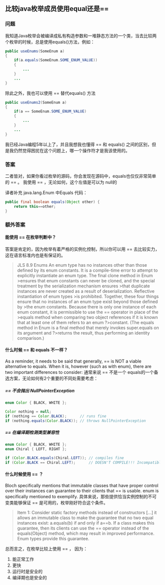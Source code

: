 ## 比较java枚举成员使用equal还是==

### 问题
我知道Java枚举会被编译成私有构造参数和一堆静态方法的一个类，当去比较两个枚举的时候，总是使用equals()方法，例如：
```java
public useEnums(SomeEnum a)
{
    if(a.equals(SomeEnum.SOME_ENUM_VALUE))
    {
        ...
    }
    ...
}
```
除此之外，我也可以使用 == 替代equals() 方法
```java
public useEnums2(SomeEnum a)
{
    if(a == SomeEnum.SOME_ENUM_VALUE)
    {
        ...
    }
    ...
}
```
我已经Java编程5年以上了，并且我想我也懂得 == 和 equals() 之间的区别，但是我仍然觉得困扰在这个问题上，哪一个操作符才是我该使用的。

### 答案

二者皆对，如果你看过枚举的源码，你会发现在源码中，equals也仅仅非常简单的 == 。
我使用 == ，无论如何，这个左值是可以为 null的


译者补充 java.lang.Enum 中Equals 代码：
```java
public final boolean equals(Object other) {
    return this==other;
}
```


### 额外答案
#### 能使用 == 在枚举判断中？
答案是肯定的，因为枚举有着严格的实例化控制，所以你可以用 == 去比较实力，这在语言标准内也是有保证的。

>JLS 8.9 Enums
>An enum type has no instances other than those defined by its enum constants.
>It is a compile-time error to attempt to explicitly instantiate an enum type. The final clone method in Enum >ensures that enum constants can never be cloned, and the special treatment by the serialization mechanism ensures >that duplicate instances are never created as a result of deserialization. Reflective instantiation of enum types >is prohibited. Together, these four things ensure that no instances of an enum type exist beyond those defined by >the enum constants.
>Because there is only one instance of each enum constant, it is permissible to use the == operator in place of the >equals method when comparing two object references if it is known that at least one of them refers to an enum ?>constant. (The equals method in Enum is a final method that merely invokes super.equals on its argument and ?>returns the result, thus performing an identity comparison.)

#### 什么时候 == 和 equals 不一样？
As a reminder, it needs to be said that generally, == is NOT a viable alternative to equals. When it is, however (such as with enum), there are two important differences to consider:
通常来说 == 不是一个 equals的一个备选方案，无论如何有2个重要的不同处需要考虑：

##### == 不会抛出 NullPointerException
```java
enum Color { BLACK, WHITE };

Color nothing = null;
if (nothing == Color.BLACK);      // runs fine
if (nothing.equals(Color.BLACK)); // throws NullPointerException
```
##### == 在编译期检测类型兼容性
```java
enum Color { BLACK, WHITE };
enum Chiral { LEFT, RIGHT };

if (Color.BLACK.equals(Chiral.LEFT)); // compiles fine
if (Color.BLACK == Chiral.LEFT);      // DOESN'T COMPILE!!! Incompatible types!
```

#### 什么时候使用 == ？
Bloch specifically mentions that immutable classes that have proper control over their instances can guarantee to their clients that == is usable. enum is specifically mentioned to exemplify.
具体来说，那些提供恰当实例控制的不可变类能够保证 == 是可用的，枚举刚好符合这个条件。

> Item 1: Consider static factory methods instead of constructors
[...] it allows an immutable class to make the guarantee that no two equal instances exist: a.equals(b) if and only if a==b. If a class makes this guarantee, then its clients can use the == operator instead of the equals(Object) method, which may result in improved performance. Enum types provide this guarantee.

总而言之，在枚举比较上使用 == ， 因为：
1. 能正常工作
2. 更快
3. 运行时是安全的
4. 编译期也是安全的